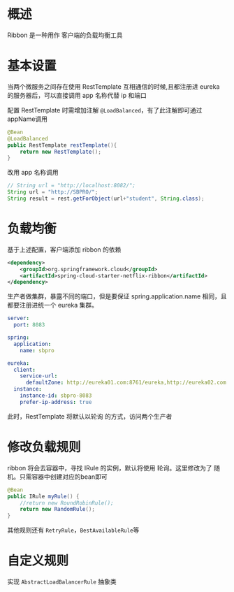 # 概述

Ribbon 是一种用作 客户端的负载均衡工具



# 基本设置

当两个微服务之间存在使用 RestTemplate 互相通信的时候,且都注册进 eureka 的服务器后，可以直接调用 app 名称代替 ip 和端口

配置 RestTemplate 时需增加注解 `@LoadBalanced`，有了此注解即可通过 appName调用

```java
@Bean
@LoadBalanced
public RestTemplate restTemplate(){
    return new RestTemplate();
}
```

改用 app 名称调用

```java
// String url = "http://localhost:8082/";
String url = "http://SBPRO/";
String result = rest.getForObject(url+"student", String.class);
```

# 负载均衡

基于上述配置，客户端添加 ribbon 的依赖

```xml
<dependency>
    <groupId>org.springframework.cloud</groupId>
    <artifactId>spring-cloud-starter-netflix-ribbon</artifactId>
</dependency>
```

生产者做集群，暴露不同的端口，但是要保证 spring.application.name 相同，且都要注册进统一个 eureka 集群。

```yaml
server:
  port: 8083

spring:
  application:
    name: sbpro

eureka:
  client:
    service-url:
      defaultZone: http://eureka01.com:8761/eureka,http://eureka02.com:8762/eureka,http://eureka03.com:8763/eureka
  instance:
    instance-id: sbpro-8083
    prefer-ip-address: true
```

此时，RestTemplate 将默认以轮询 的方式，访问两个生产者

# 修改负载规则

ribbon 将会去容器中，寻找 IRule 的实例，默认将使用 轮询。这里修改为了 随机。只需容器中创建对应的bean即可

```java
@Bean
public IRule myRule() {
    //return new RoundRobinRule();
    return new RandomRule();
}
```

其他规则还有 `RetryRule`，`BestAvailableRule`等

# 自定义规则

实现 `AbstractLoadBalancerRule` 抽象类




